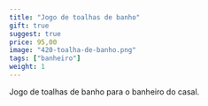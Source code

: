 ```yaml
---
title: "Jogo de toalhas de banho"
gift: true
suggest: true
price: 95,00
image: "420-toalha-de-banho.png"
tags: ["banheiro"]
weight: 1
---
```


Jogo de toalhas de banho para o banheiro do casal.

